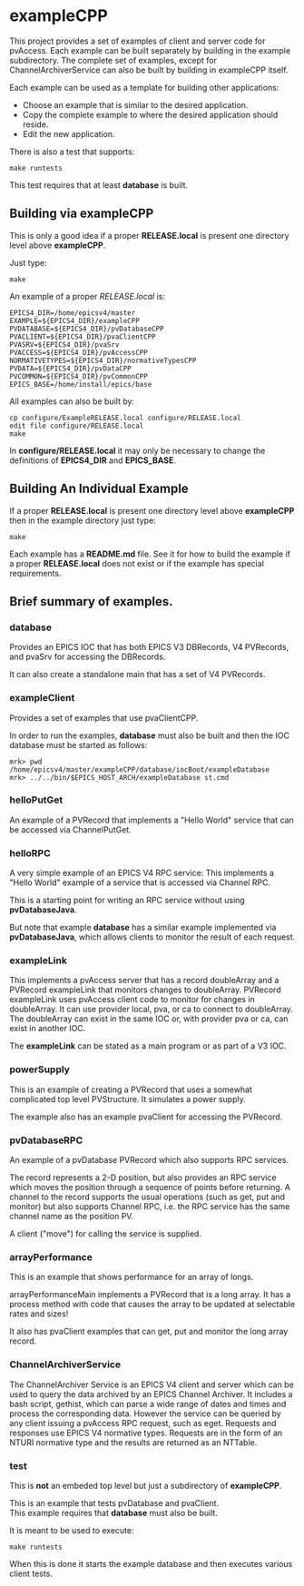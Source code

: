 # exampleCPP

This project provides a set of examples of client and server code for 
pvAccess.
Each example can be built separately by building in the example subdirectory.
The complete set of examples, except for ChannelArchiverService can also be
built by building in exampleCPP itself.

Each example can be used as a template for building other applications:

* Choose an example that is similar to the desired application.
* Copy the complete example to where the desired application should reside.
* Edit the new application.

There is also a test that supports:

    make runtests

This test requires that at least **database** is built.

## Building via exampleCPP

This is only a good idea if a proper **RELEASE.local** is present one 
directory level above **exampleCPP**.

Just type:

    make

An example of a proper *RELEASE.local* is:

    EPICS4_DIR=/home/epicsv4/master
    EXAMPLE=${EPICS4_DIR}/exampleCPP
    PVDATABASE=${EPICS4_DIR}/pvDatabaseCPP
    PVACLIENT=${EPICS4_DIR}/pvaClientCPP
    PVASRV=${EPICS4_DIR}/pvaSrv
    PVACCESS=${EPICS4_DIR}/pvAccessCPP
    NORMATIVETYPES=${EPICS4_DIR}/normativeTypesCPP
    PVDATA=${EPICS4_DIR}/pvDataCPP
    PVCOMMON=${EPICS4_DIR}/pvCommonCPP
    EPICS_BASE=/home/install/epics/base

All examples can also be built by:

    cp configure/ExampleRELEASE.local configure/RELEASE.local
    edit file configure/RELEASE.local
    make

In **configure/RELEASE.local** it may only be necessary to change the definitions
of **EPICS4_DIR** and **EPICS_BASE**.


## Building An Individual Example

If a proper **RELEASE.local** is present one directory level above
**exampleCPP** then in the example directory just type:

    make

Each example has a **README.md** file. See it for how to build the example
if a proper **RELEASE.local** does not exist or if the example has special
requirements.

## Brief summary of examples.



### database

Provides an EPICS IOC that has both EPICS V3 DBRecords, V4 PVRecords, and
pvaSrv for accessing the DBRecords.

It can also create a standalone main that has a set of V4 PVRecords.


### exampleClient

Provides a set of examples that use pvaClientCPP.

In order to run the examples, **database** must also be built and then the
IOC database must be started as follows:

    mrk> pwd
    /home/epicsv4/master/exampleCPP/database/iocBoot/exampleDatabase
    mrk> ../../bin/$EPICS_HOST_ARCH/exampleDatabase st.cmd


### helloPutGet

An example of a PVRecord that implements a "Hello World" service that can be
accessed via ChannelPutGet.

### helloRPC

A very simple example of an EPICS V4 RPC service: This implements a
"Hello World" example of a service that is accessed via Channel RPC.

This is a starting point for writing an RPC service without using **pvDatabaseJava**.

But note that example **database** has a similar example implemented via **pvDatabaseJava**, which allows clients to monitor the result of each request.


### exampleLink

This implements a pvAccess server that has a record doubleArray and a PVRecord exampleLink that monitors changes to doubleArray. PVRecord exampleLink uses pvAccess client code to monitor for changes in doubleArray.
It can use provider local, pva, or ca to connect to doubleArray.
The doubleArray can exist in the same IOC or, with provider pva or ca,
can exist in another IOC.

The **exampleLink** can be stated as a main program or as part of a V3 IOC.

### powerSupply

This is an example of creating a PVRecord that uses a somewhat complicated
top level PVStructure. It simulates a power supply.

The example also has an example pvaClient for accessing the PVRecord.


### pvDatabaseRPC

An example of a pvDatabase PVRecord which also supports RPC services.

The record represents a 2-D position, but also provides an RPC service
which moves the position through a sequence of points before returning.
A channel to the record supports the usual operations (such as get, put and
monitor) but also supports Channel RPC, i.e. the RPC service has the same 
channel name as the position PV.

A client ("move") for calling the service is supplied.


###  arrayPerformance

This is an example that shows performance for an array of longs.

arrayPerformanceMain implements a PVRecord that is a long array.
It has a process method with code that causes the array to be updated at
selectable rates and sizes!

It also has pvaClient examples that can get, put and monitor the long array record.


### ChannelArchiverService

The ChannelArchiver Service is an EPICS V4 client and server which can be
used to query the data archived by an EPICS Channel Archiver. It includes a
bash script, gethist, which can parse a wide range of dates and times and
process the corresponding data. However the service can be queried by any
client issuing a pvAccess RPC request, such as eget. Requests and responses
use EPICS V4 normative types. Requests are in the form of an NTURI normative
type and the results are returned as an NTTable.


### test

This is **not** an embeded top level but just a subdirectory of **exampleCPP**.

This is an example that tests pvDatabase and pvaClient.   
This example requires that **database** must also be built. 

It is meant to be used to execute:

    make runtests

When this is done it starts the example database and then executes various
client tests.

